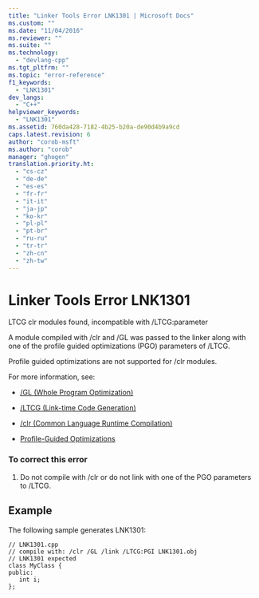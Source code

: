 ```yaml
---
title: "Linker Tools Error LNK1301 | Microsoft Docs"
ms.custom: ""
ms.date: "11/04/2016"
ms.reviewer: ""
ms.suite: ""
ms.technology: 
  - "devlang-cpp"
ms.tgt_pltfrm: ""
ms.topic: "error-reference"
f1_keywords: 
  - "LNK1301"
dev_langs: 
  - "C++"
helpviewer_keywords: 
  - "LNK1301"
ms.assetid: 760da428-7182-4b25-b20a-de90d4b9a9cd
caps.latest.revision: 6
author: "corob-msft"
ms.author: "corob"
manager: "ghogen"
translation.priority.ht: 
  - "cs-cz"
  - "de-de"
  - "es-es"
  - "fr-fr"
  - "it-it"
  - "ja-jp"
  - "ko-kr"
  - "pl-pl"
  - "pt-br"
  - "ru-ru"
  - "tr-tr"
  - "zh-cn"
  - "zh-tw"
---
```

# Linker Tools Error LNK1301
LTCG clr modules found, incompatible with /LTCG:parameter  
  
 A module compiled with /clr and /GL was passed to the linker along with one of the profile guided optimizations (PGO) parameters of /LTCG.  
  
 Profile guided optimizations are not supported for /clr modules.  
  
 For more information, see:  
  
-   [/GL (Whole Program Optimization)](../../build/reference/gl-whole-program-optimization.md)  
  
-   [/LTCG (Link-time Code Generation)](../../build/reference/ltcg-link-time-code-generation.md)  
  
-   [/clr (Common Language Runtime Compilation)](../../build/reference/clr-common-language-runtime-compilation.md)  
  
-   [Profile-Guided Optimizations](../../build/reference/profile-guided-optimizations.md)  
  
### To correct this error  
  
1.  Do not compile with /clr or do not link with one of the PGO parameters to /LTCG.  
  
## Example  
 The following sample generates LNK1301:  
  
```  
// LNK1301.cpp  
// compile with: /clr /GL /link /LTCG:PGI LNK1301.obj  
// LNK1301 expected  
class MyClass {  
public:  
   int i;  
};  
```